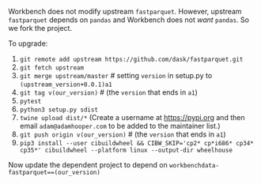 Workbench does not modify upstream `fastparquet`. However, upstream
`fastparquet` depends on `pandas` and Workbench does not _want_ `pandas`.
So we fork the project.

To upgrade:

1. `git remote add upstream https://github.com/dask/fastparquet.git`
1. `git fetch upstream`
1. `git merge upstream/master` # setting `version` in setup.py to `(upstream_version+0.0.1)a1`
1. `git tag v(our_version)` # (the `version` that ends in `a1`)
1. `pytest`
1. `python3 setup.py sdist`
1. `twine upload dist/*` (Create a username at https://pypi.org
   and then email `adam@adamhooper.com` to be added to the maintainer list.)
1. `git push origin v(our_version)` # (the `version` that ends in `a1`)
1. `pip3 install --user cibuildwheel && CIBW_SKIP='cp2* cp*i686* cp34* cp35*' cibuildwheel --platform linux --output-dir wheelhouse`

Now update the dependent project to depend on `workbenchdata-fastparquet==(our_version)`
